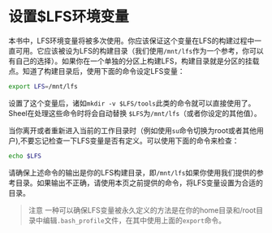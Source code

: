 
# 设置$LFS环境变量

本书中，LFS环境变量将被多次使用。你应该保证这个变量在LFS的构建过程中一直可用。它应该被设为LFS的构建目录（我们使用```/mnt/lfs```作为一个参考，你可以有自己的选择）。如果你在一个单独的分区上构建LFS，构建目录就是分区的挂载点。知道了构建目录后，使用下面的命令设定LFS变量：

```bash
export LFS=/mnt/lfs
```

设置了这个变量后，诸如```mkdir -v $LFS/tools```此类的命令就可以直接使用了。Sheel在处理这些命令时将会自动替换 ```$LFS```为```/mnt/lfs```（或者你设定的其他值）。

当你离开或者重新进入当前的工作目录时（例如使用```su```命令切换为root或者其他用户),不要忘记检查一下LFS变量是否有定义。可以使用下面的命令来检查：

```bash
echo $LFS
```

请确保上述命令的输出是你的LFS构建目录，即```/mnt/lfs```如果你使用我们提供的参考目录。如果输出不正确，请使用本页之前提供的命令，将LFS变量设置为合适的目录。

>注意
>一种可以确保LFS变量被永久定义的方法是在你的home目录和/root目录中编辑```.bash_profile```文件，在其中使用上面的```export```命令。